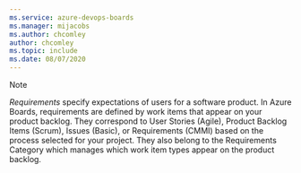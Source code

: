 ```yaml
---
ms.service: azure-devops-boards
ms.manager: mijacobs
ms.author: chcomley
author: chcomley
ms.topic: include
ms.date: 08/07/2020
---
```



<a id="requirements" /> 

> [!NOTE] 
> *Requirements* specify expectations of users for a software product. In Azure Boards, requirements are defined by work items that appear on your product backlog. They correspond to User Stories (Agile), Product Backlog Items (Scrum), Issues (Basic), or Requirements (CMMI) based on the process selected for your project. They also belong to the Requirements Category which manages which work item types appear on the product backlog. 
<br/> 
 